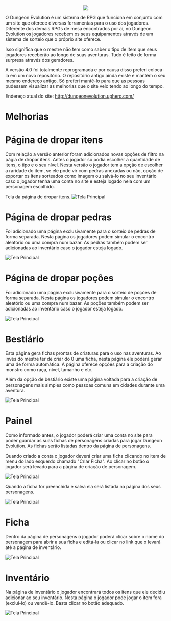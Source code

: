 
<div style="text-align:center"><img src ="app/assets/img/prints/logo.png" /></div>

O Dungeon Evolution é um sistema de RPG que funciona em conjunto com um site que oferece diversas ferramentas para o uso dos jogadores. Diferente dos demais RPGs de mesa encontrados por aí, no Dungeon Evolution os jogadores recebem os seus equipamentos através de um sistema de sorteio que o próprio site oferece. 

Isso significa que o mestre não tem como saber o tipo de item que seus jogadores receberão ao longo de suas aventuras. Tudo é feito de forma surpresa através dos geradores.

A versão 4.0 foi totalmente reprogramada e por causa disso preferi colocá-la em um novo repositório. O repositório antigo ainda existe e mantêm o seu mesmo endereço antigo. Só preferi mantê-lo para que as pessoas pudessem visualizar as melhorias que o site veio tendo ao longo do tempo.

Endereço atual do site: http://dungeonevolution.uphero.com/

Melhorias
=========

# Página de dropar itens

Com relação a versão anterior foram adicionados novas opções de filtro na págia de dropar itens. Antes o jogador só podia escolher a quantidade de itens, o tipo e o seu nível. Nesta versão o jogador tem a opção de escolher a raridade do item, se ele pode vir com pedras anexadas ou não, opção de exportar os itens sorteados como imagem ou salvá-lo no seu inventário caso o jogador tenha uma conta no site e esteja logado nela com um personagem escolhido. 

Tela da página de dropar itens.
![Tela Principal](app/assets/img/prints/drop.png)


# Página de dropar pedras
Foi adicionado uma página exclusivamente para o sorteio de pedras de forma separada. Nesta página os jogadores podem simular o encontro aleatório ou uma compra num bazar. As pedras também podem ser adicionadas ao inventário caso o jogador esteja logado.

![Tela Principal](app/assets/img/prints/pedras.png)

# Página de dropar poções
Foi adicionado uma página exclusivamente para o sorteio de poções de forma separada. Nesta página os jogadores podem simular o encontro aleatório ou uma compra num bazar. As poções também podem ser adicionadas ao inventário caso o jogador esteja logado.

![Tela Principal](app/assets/img/prints/pocao.png)

# Bestiário
Esta página gera fichas prontas de criaturas para o uso nas aventuras. Ao invés do mestre ter de criar do 0 uma ficha, nesta página ele poderá gerar uma de forma automática. A página oferece opções para a criação do monstro como raça, nível, tamanho e etc.

Além da opção de bestiário existe uma página voltada para a criação de personagens mais simples como pessoas comuns em cidades durante uma aventura.

![Tela Principal](app/assets/img/prints/bestiario.png)

# Painel
Como informado antes, o jogador poderá criar uma conta no site para poder guardar as suas fichas de personagens criadas para jogar Dungeon Evolution. As fichas serão listadas dentro da página de personagens.

Quando criado a conta o jogador deverá criar uma ficha clicando no item de menu do lado esquerdo chamado "Criar Ficha". Ao clicar no botão o jogador será levado para a página de criação de personagem. 

![Tela Principal](app/assets/img/prints/criar_ficha.png)

Quando a ficha for preenchida e salva ela será listada na página dos seus personagens.

![Tela Principal](app/assets/img/prints/painel.png)

# Ficha
Dentro da página de personagens o jogador poderá clicar sobre o nome do personagem para abrir a sua ficha e editá-la ou clicar no link que o levará até a página de inventário. 

![Tela Principal](app/assets/img/prints/painel.png)

# Inventário
Na página de inventário o jogador encontrará todos os itens que ele decidiu adicionar ao seu inventário. Nesta página o jogador pode jogar o item fora (excluí-lo) ou vendê-lo. Basta clicar no botão adequado. 

![Tela Principal](app/assets/img/prints/inventario.png)